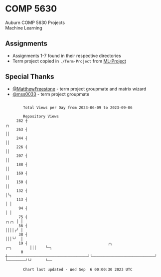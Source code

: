 # COMP 5630
Auburn COMP 5630 Projects  
Machine Learning

## Assignments
- Assignments 1-7 found in their respective directories
- Term project copied in `./Term-Project` from [ML-Project](https://github.com/wumphlett/ML-Project)

## Special Thanks
- [@MatthewFreestone](https://github.com/MatthewFreestone) - term project groupmate and matrix wizard
- [@mss0033](https://github.com/mss0033) - term project groupmate

```

        Total Views per Day from 2023-06-09 to 2023-09-06

        Repository Views
     282 ┼                                                                                  ╭╮
     263 ┤                                                                                  ││
     244 ┤                                                                                  ││
     226 ┤                                                                                  ││
     207 ┤                                                                                  ││
     188 ┤                                                                                  ││
     169 ┤                                                                                  ││
     150 ┤                                                                                  ││
     132 ┤                                                                                  │╰╮
     113 ┤                                                                                  │ │
      94 ┤                                                                                  │ │
      75 ┤                                                                             ╭╮╭╮ │ │
      56 ┤                                                                             ││││╭╯ │
      38 ┤                                                                             │││╰╯  │
      19 ┤                                    ╭╮                            ╭─╮        │││    ╰─╮
       0 ┼────────────────────────────────────╯╰────────────────────────────╯ ╰────────╯╰╯      ╰──

        Chart last updated - Wed Sep  6 00:00:30 2023 UTC
        
```
